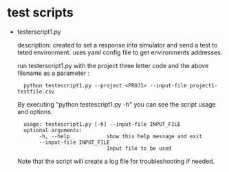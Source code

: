 # test scripts

* testerscript1.py 

    description: created to set a response into simulator and send a test to teted environment. uses yaml config file to get environments addresses.

    run testerscript1.py with the project three letter code and the above filename as a parameter :
        
        python testescript1.py --project <PROJ1> --input-file project1-testfile.csv
        
    By executing "python testescript1.py -h" you can see the script usage and options.
        
        usage: testescript1.py [-h] --input-file INPUT_FILE
        optional arguments:
             -h, --help            show this help message and exit
             --input-file INPUT_FILE
                                   Input file to be used
                                   
    Note that the script will create a log file for troubleshooting if needed.